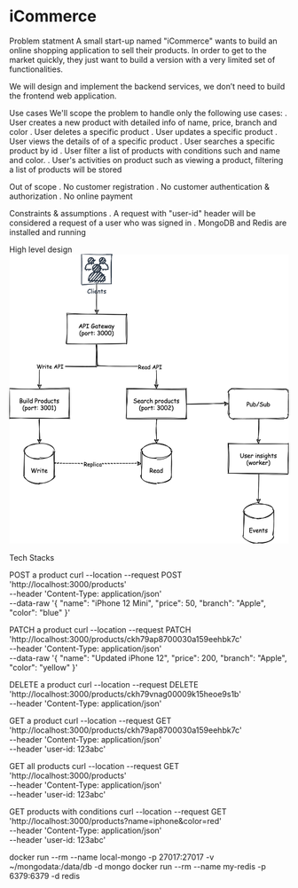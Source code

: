 # iCommerce

Problem statment
A small start-up named "iCommerce" wants to build an online shopping application to sell their products. In order to get to the market quickly, they just want to build a version with a very limited set of functionalities.

We will design and implement the ​backend services, we don’t need to build the frontend web application​.

Use cases
We'll scope the problem to handle only the following use cases:
. User creates a new product with detailed info of name, price, branch and color
. User deletes a specific product
. User updates a specific product
. User views the details of of a specific product
. User searches a specific product by id
. User filter a list of products with conditions such and name and color.
. User's activities on product such as viewing a product, filtering a list of products will be stored

Out of scope
. No customer registration
. No customer authentication & authorization
. No online payment

Constraints & assumptions
. A request with "user-id" header will be considered a request of a user who was signed in
. MongoDB and Redis are installed and running

High level design
![alt text](https://github.com/mnbao1975/iCommerce/blob/main/images/NAB-solution-architecture.png?raw=true)

Tech Stacks

POST a product
curl --location --request POST 'http://localhost:3000/products' \
--header 'Content-Type: application/json' \
--data-raw '{
"name": "iPhone 12 Mini",
"price": 50,
"branch": "Apple",
"color": "blue"
}'

PATCH a product
curl --location --request PATCH 'http://localhost:3000/products/ckh79ap8700030a159eehbk7c' \
--header 'Content-Type: application/json' \
--data-raw '{
"name": "Updated iPhone 12",
"price": 200,
"branch": "Apple",
"color": "yellow"
}'

DELETE a product
curl --location --request DELETE 'http://localhost:3000/products/ckh79vnag00009k15heoe9s1b' \
--header 'Content-Type: application/json'

GET a product
curl --location --request GET 'http://localhost:3000/products/ckh79ap8700030a159eehbk7c' \
--header 'Content-Type: application/json' \
--header 'user-id: 123abc'

GET all products
curl --location --request GET 'http://localhost:3000/products' \
--header 'Content-Type: application/json' \
--header 'user-id: 123abc'

GET products with conditions
curl --location --request GET 'http://localhost:3000/products?name=iphone&color=red' \
--header 'Content-Type: application/json' \
--header 'user-id: 123abc'

docker run --rm --name local-mongo -p 27017:27017 -v ~/mongodata:/data/db -d mongo
docker run --rm --name my-redis -p 6379:6379 -d redis
